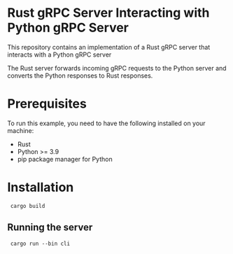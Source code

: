 # Rust gRPC Server Interacting with Python gRPC Server
This repository contains an implementation of a Rust gRPC server that interacts with a Python gRPC server

The Rust server forwards incoming gRPC requests to the Python server and converts the Python responses to Rust responses.

# Prerequisites
To run this example, you need to have the following installed on your machine:

- Rust 
- Python >= 3.9 
- pip package manager for Python

# Installation

` cargo build`

## Running the server

` cargo run --bin cli`
